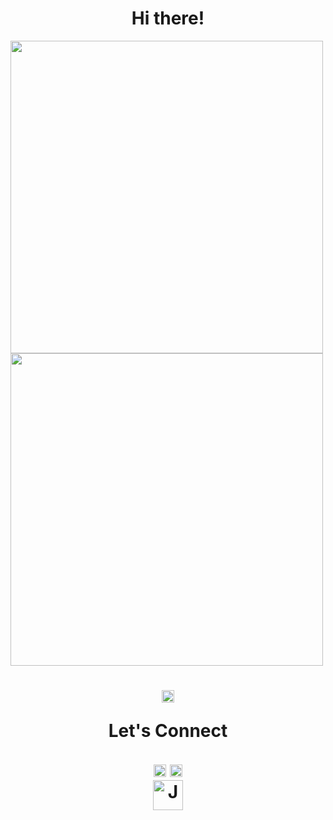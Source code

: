 
  
   <!---
GITHUB Streaks
--->
  
  <h1 align="center" font-family=Calibri"> Hi there!</h1>

 <!---
GITHUB STATS
--->
  <img align="center" src="https://github-readme-streak-stats.herokuapp.com/?user=mangoseeds&theme=github-light&show)"  width="500px"  />
  <img align="center" src="https://github-readme-stats.vercel.app/api?username=mangoseeds&theme=vue&show4&show_icons=true&hide_title=true&text_color=ffbfd8"  width="500px" />


<h1 align="center"> 
  <div>
    <img align="center" src="https://media.giphy.com/media/xEEzGpNOstpHkS9UaZ/giphy.gif" width="20px"> 
    <p font-family=Calibri">Let's Connect</p> 
    <img align="center" src="https://media.giphy.com/media/xEEzGpNOstpHkS9UaZ/giphy.gif" width="20px"> 
    <img align="center" src="https://media.giphy.com/media/mN0ooWAdWOV7Xhq2TY/giphy.gif" width="20px">  
  </div>

  <div>
    <a href="https://www.linkedin.com/in/juyon-bae/">
      <img alt="Juyon's LinkedIn" title="LinkedIn" height="48" width="48" src="https://cdn.simpleicons.org/linkedin"></a>
  </div>
  


